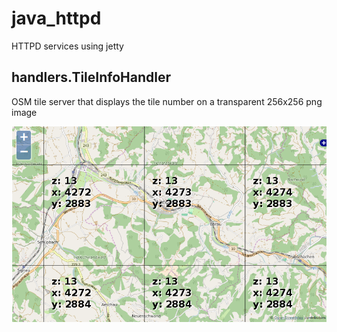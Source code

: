 # java_httpd
HTTPD services using jetty

handlers.TileInfoHandler
------------------------

OSM tile server that displays the tile number on a transparent 256x256 png image

![TileInfo in slippy map](images/TileInfoHandler_in_OpenLayers.png?raw=true)

